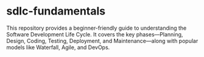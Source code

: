 # sdlc-fundamentals
This repository provides a beginner-friendly guide to understanding the Software Development Life Cycle. It covers the key phases—Planning, Design, Coding, Testing, Deployment, and Maintenance—along with popular models like Waterfall, Agile, and DevOps.
